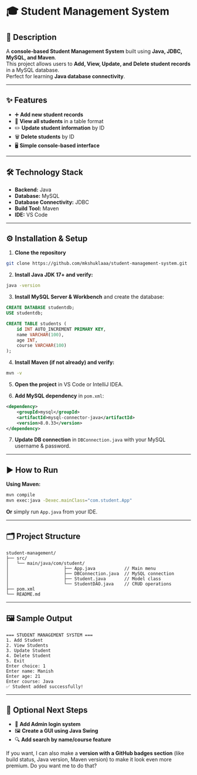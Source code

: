 # 🎓 Student Management System

## 📖 Description
A **console-based Student Management System** built using **Java, JDBC, MySQL, and Maven**.  
This project allows users to **Add, View, Update, and Delete student records** in a MySQL database.  
Perfect for learning **Java database connectivity**.

---

## ✨ Features

- ➕ **Add new student records**
- 👀 **View all students** in a table format
- ✏️ **Update student information** by ID
- 🗑️ **Delete students** by ID
- 🖥️ **Simple console-based interface**

---

## 🛠️ Technology Stack

- **Backend:** Java  
- **Database:** MySQL  
- **Database Connectivity:** JDBC  
- **Build Tool:** Maven  
- **IDE:** VS Code

---

## ⚙️ Installation & Setup

1. **Clone the repository**  

```bash
git clone https://github.com/mkshuklaaa/student-management-system.git
````

2. **Install Java JDK 17+ and verify:**

```bash
java -version
```

3. **Install MySQL Server & Workbench** and create the database:

```sql
CREATE DATABASE studentdb;
USE studentdb;

CREATE TABLE students (
    id INT AUTO_INCREMENT PRIMARY KEY,
    name VARCHAR(100),
    age INT,
    course VARCHAR(100)
);
```

4. **Install Maven (if not already) and verify:**

```bash
mvn -v
```

5. **Open the project** in VS Code or IntelliJ IDEA.

6. **Add MySQL dependency** in `pom.xml`:

```xml
<dependency>
    <groupId>mysql</groupId>
    <artifactId>mysql-connector-java</artifactId>
    <version>8.0.33</version>
</dependency>
```

7. **Update DB connection** in `DBConnection.java` with your MySQL username & password.

---

## ▶️ How to Run

**Using Maven:**

```bash
mvn compile
mvn exec:java -Dexec.mainClass="com.student.App"
```

**Or** simply run `App.java` from your IDE.

---

## 🗂️ Project Structure

```
student-management/
├── src/
│   └── main/java/com/student/
│                     ├── App.java           // Main menu
│                     ├── DBConnection.java  // MySQL connection
│                     ├── Student.java       // Model class
│                     └── StudentDAO.java    // CRUD operations
├── pom.xml
└── README.md
```

---

## 🖼️ Sample Output

```
=== STUDENT MANAGEMENT SYSTEM ===
1. Add Student
2. View Students
3. Update Student
4. Delete Student
5. Exit
Enter choice: 1
Enter name: Manish
Enter age: 21
Enter course: Java
✅ Student added successfully!
```

---

## 🌱 Optional Next Steps

* 🔐 **Add Admin login system**
* 🖼️ **Create a GUI using Java Swing**
* 🔍 **Add search by name/course feature**

If you want, I can also make a **version with a GitHub badges section** (like build status, Java version, Maven version) to make it look even more premium. Do you want me to do that?
```
